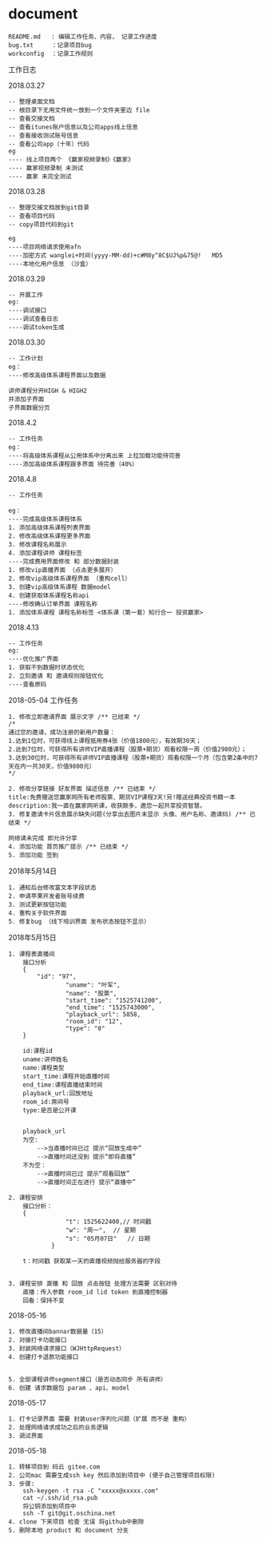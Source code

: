 # document

	README.md 	: 编辑工作任务、内容， 记录工作进度
	bug.txt		：记录项目bug
	workconfig	：记录工作规则


工作日志

2018.03.27

	-- 整理桌面文档
	-- 根目录下无用文件统一放到一个文件夹里边 file
	-- 查看交接文档
	-- 查看itunes账户信息以及公司apps线上信息
	-- 查看接收测试账号信息
	-- 查看公司app（十年）代码
	eg 
	---- 线上项目两个 《赢家视频录制》《赢家》
	---- 赢家视频录制 未测试
	---- 赢家 未完全测试

2018.03.28

	-- 整理交接文档放到git目录
	-- 查看项目代码
	-- copy项目代码到git

	eg
	----项目网络请求使用afn
	----加密方式 wanglei+时间(yyyy-MM-dd)+c#M8y^8C$UJ%p&75@!   MD5
	----本地化用户信息 （沙盒）


2018.03.29

	-- 开展工作
	eg:
	----调试接口
	----调试查看日志
	----调试token生成

	

2018.03.30

	-- 工作计划
	eg：
	----修改高级体系课程界面以及数据

	讲师课程分开HIGH & HIGH2
	并添加子界面
	子界面数据分页
	

2018.4.2

	-- 工作任务
	eg： 
	----将高级体系课程从公用体系中分离出来 上拉加载功能待完善
	----添加高级体系课程跟多界面 待完善（40%）



2018.4.8

	-- 工作任务

	eg：
	----完成高级体系课程体系
	1. 添加高级体系课程列表界面
	2. 修改高级体系课程更多界面
	3. 修改课程名称展示
	4. 添加课程讲师 课程标签
	----完成费用界面修改 和 部分数据封装
	1. 修改vip直播界面 （点击更多展开）
	2. 修改vip高级体系课程界面 （重构cell）
	3. 创建vip高级体系课程 数据model 
	4. 创建获取体系课程名称api 
	----修改确认订单界面 课程名称
	1. 添加体系课程 课程名称标签 <体系课（第一套）知行合一 投资赢家>
	


2018.4.13

	-- 工作任务
	eg:
	----优化推广界面
	1. 获取不到数据时状态优化
	2. 立刻邀请 和 邀请规则按钮优化
	----查看原码


2018-05-04 工作任务

	1. 修改立即邀请界面 展示文字 /** 已结束 */
	/*
	通过您的邀请，成功注册的新用户数量：
	1.达到1位时，可获得线上课程抵用券4张（价值1800元），有效期30天；
	2.达到7位时，可获得所有讲师VIP直播课程（股票+期货）观看权限一周（价值2980元）；
	3.达到30位时，可获得所有讲师VIP直播课程（股票+期货）观看权限一个月（包含第2条中的7天在内一共30天，价值9800元）
	*/

	2. 修改分享链接 好友界面 描述信息 /** 已结束 */
	title:免费赠送您赢家网所有老师股票、期货VIP课程3天!另!赠送经典投资书籍一本
	description:我一直在赢家网听课，收获颇多，邀您一起共享投资智慧。
	3. 修复邀请卡片信息展示缺失问题(分享出去图片未显示 头像、用户名称、邀请码) /** 已结束 */
	
	网络请未完成 即允许分享
	4. 添加功能 首页推广提示 /** 已结束 */ 
	5. 添加功能 签到 

2018年5月14日

	1. 通知后台修改富文本字段状态
	2. 申请苹果开发者账号续费
	3. 测试更新按钮功能
	4. 重构关于软件界面
	5. 修复bug （线下培训界面 发布状态按钮不显示）




2018年5月15日

	1. 课程表直播间
		接口分析
		{
			"id": "97",
               		"uname": "叶军",
                	"name": "股票",
                	"start_time": "1525741200",
                	"end_time": "1525743000",
                	"playback_url": 5858,
                	"room_id": "12",
                	"type": "0"
		}

		id:课程id
		uname:讲师姓名
		name:课程类型
		start_time:课程开始直播时间
		end_time:课程直播结束时间
		playback_url:回放地址 
		room_id:房间号
		type:是否是公开课


		playback_url
		为空:
			-->当直播时间已过 提示“回放生成中”
			-->直播时间还没到 提示“即将直播”
		不为空：
			-->直播时间已过 提示“观看回放”
			-->直播时间正在进行 提示“直播中”

	2. 课程安排
		接口分析：
		{
        	        "t": 1525622400,// 时间戳
                 	"w": "周一",	// 星期
                	"s": "05月07日"	// 日期
            	}

		t：时间戳 获取某一天的直播视频抛给服务器的字段


	3. 课程安排 直播 和 回放 点击按钮 处理方法需要 区别对待
		直播：传入参数 room_id lid token 到直播控制器
		回看：保持不变


2018-05-16

	1. 修改直播间bannar数据量（15）
	2. 对接打卡功能接口
	3. 封装网络请求接口（WJHttpRequest）
	4. 创建打卡退款功能接口


	5. 全部课程讲师segment接口（是否动态同步 所有讲师）
	6. 创建 请求数据包 param 、api、model


2018-05-17

	1. 打卡记录界面 需要 封装user序列化问题（扩展 而不是 重构）
	2. 处理网络请求成功之后的业务逻辑
	3. 调试界面

2018-05-18

	1. 转移项目到 码云 gitee.com
	2. 公司mac 需要生成ssh key 然后添加到项目中 (便于自己管理项目权限)
	3. 步骤:
		ssh-keygen -t rsa -C "xxxxx@xxxxx.com" 
		cat ~/.ssh/id_rsa.pub
		将公钥添加到项目中
		ssh -T git@git.oschina.net
	4. clone 下来项目 检查 无误 将github中删除
	5. 删除本地 product 和 document 分支
